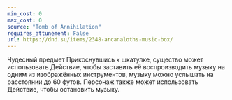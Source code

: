 ```yaml
---
min_cost: 0
max_cost: 0
source: "Tomb of Annihilation"
requires_attunement: False
url: https://dnd.su/items/2348-arcanaloths-music-box/
---
```


Чудесный предмет
Прикоснувшись к шкатулке, существо может использовать Действие, чтобы заставить её воспроизводить музыку на одним из изображённых инструментов, музыку можно услышать на расстоянии до 60 футов. Персонаж также может использовать Действие, чтобы остановить музыку.